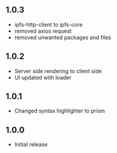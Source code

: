 ## 1.0.3

+ ipfs-http-client to ipfs-core
+ removed axios request
+ removed unwanted packages and files

## 1.0.2

+ Server side rendering to client side
+ UI updated with loader

## 1.0.1

+ Changed syntax highlighter to prism

## 1.0.0

+ Initial release